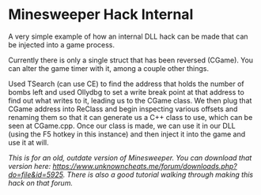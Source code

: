 # Minesweeper Hack Internal
A very simple example of how an internal DLL hack can be made that can be injected into a game process.

Currently there is only a single struct that has been reversed (CGame). You can alter the game timer with it, among a couple other things.

Used TSearch (can use CE) to find the address that holds the number of bombs left and used Ollydbg to set a write break point at that address to find out what writes to it, leading us to the CGame class. We then plug that CGame address into ReClass and begin inspecting various offsets and renaming them so that it can generate us a C++ class to use, which can be seen at CGame.cpp. Once our class is made, we can use it in our DLL (using the F5 hotkey in this instance) and then inject it into the game and use it at will.

*This is for an old, outdate version of Minesweeper. You can download that version here: https://www.unknowncheats.me/forum/downloads.php?do=file&id=5925. There is also a good tutorial walking through making this hack on that forum.*
